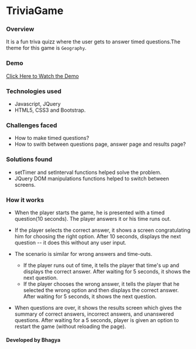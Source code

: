 # TriviaGame

### Overview
It is a fun triva quizz where the user gets to answer timed questions.The theme for this game is `Geography`.

### Demo
[Click Here to Watch the Demo](https://powerful-crag-56077.herokuapp.com)

### Technologies used
* Javascript, JQuery
* HTML5, CSS3 and Bootstrap. 

### Challenges faced
* How to make timed questions?
* How to swith between questions page, answer page and results page?

### Solutions found
* setTimer and setInterval functions helped solve the problem.
* JQuery DOM manipulations functions helped to switch between screens.

### How it works

* When the player starts the game, he is presented with a timed question(10 seconds). The player answers it or his time runs out.

* If the player selects the correct answer, it shows a screen congratulating him for choosing the right option. After 10 seconds, displays the next question -- it does this without any user input.

* The scenario is similar for wrong answers and time-outs.
  * If the player runs out of time, it tells the player that time's up and displays the correct answer. After waiting for 5 seconds, it shows the next question.
  * If the player chooses the wrong answer, it tells the player that he selected the wrong option and then displays the correct answer. After waiting for 5 seconds, it shows the next question.

* When questions are over, it shows the results screen which gives the summary of correct answers, incorrect answers, and  unanswered questions. After waiting for a 5 seconds, player is given an option to restart the game (without reloading the page).

#### Developed by Bhagya


